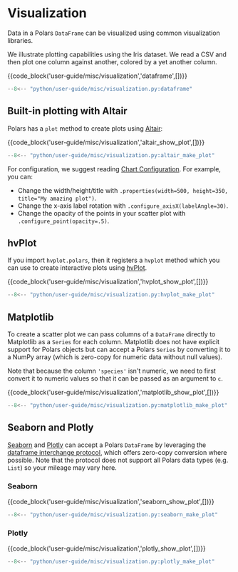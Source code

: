 # Visualization

Data in a Polars `DataFrame` can be visualized using common visualization libraries.

We illustrate plotting capabilities using the Iris dataset. We read a CSV and then plot one column
against another, colored by a yet another column.

{{code_block('user-guide/misc/visualization','dataframe',[])}}

```python exec="on" result="text" session="user-guide/misc/visualization"
--8<-- "python/user-guide/misc/visualization.py:dataframe"
```

## Built-in plotting with Altair

Polars has a `plot` method to create plots using [Altair](https://altair-viz.github.io/):

{{code_block('user-guide/misc/visualization','altair_show_plot',[])}}

```python exec="on" session="user-guide/misc/visualization"
--8<-- "python/user-guide/misc/visualization.py:altair_make_plot"
```

For configuration, we suggest reading [Chart Configuration](https://altair-viz.github.io/altair-tutorial/notebooks/08-Configuration.html).
For example, you can:

- Change the width/height/title with `.properties(width=500, height=350, title="My amazing plot")`.
- Change the x-axis label rotation with `.configure_axisX(labelAngle=30)`.
- Change the opacity of the points in your scatter plot with `.configure_point(opacity=.5)`.

## hvPlot

If you import `hvplot.polars`, then it registers a `hvplot` method which you can use to create
interactive plots using [hvPlot](https://hvplot.holoviz.org/).

{{code_block('user-guide/misc/visualization','hvplot_show_plot',[])}}

```python exec="on" session="user-guide/misc/visualization"
--8<-- "python/user-guide/misc/visualization.py:hvplot_make_plot"
```

## Matplotlib

To create a scatter plot we can pass columns of a `DataFrame` directly to Matplotlib as a `Series`
for each column. Matplotlib does not have explicit support for Polars objects but can accept a
Polars `Series` by converting it to a NumPy array (which is zero-copy for numeric data without null
values).

Note that because the column `'species'` isn't numeric, we need to first convert it to numeric
values so that it can be passed as an argument to `c`.

{{code_block('user-guide/misc/visualization','matplotlib_show_plot',[])}}

```python exec="on" session="user-guide/misc/visualization"
--8<-- "python/user-guide/misc/visualization.py:matplotlib_make_plot"
```

## Seaborn and Plotly

[Seaborn](https://seaborn.pydata.org/) and [Plotly](https://plotly.com/) can accept a Polars
`DataFrame` by leveraging the
[dataframe interchange protocol](https://data-apis.org/dataframe-api/), which offers zero-copy
conversion where possible. Note that the protocol does not support all Polars data types (e.g.
`List`) so your mileage may vary here.

### Seaborn

{{code_block('user-guide/misc/visualization','seaborn_show_plot',[])}}

```python exec="on" session="user-guide/misc/visualization"
--8<-- "python/user-guide/misc/visualization.py:seaborn_make_plot"
```

### Plotly

{{code_block('user-guide/misc/visualization','plotly_show_plot',[])}}

```python exec="on" session="user-guide/misc/visualization"
--8<-- "python/user-guide/misc/visualization.py:plotly_make_plot"
```
